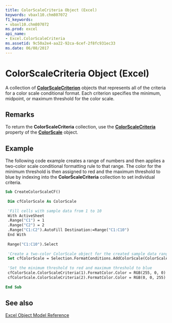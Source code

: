```yaml
---
title: ColorScaleCriteria Object (Excel)
keywords: vbaxl10.chm807072
f1_keywords:
- vbaxl10.chm807072
ms.prod: excel
api_name:
- Excel.ColorScaleCriteria
ms.assetid: 9c50a2e4-aa22-92ca-6cef-2f8fc931ec33
ms.date: 06/08/2017
---
```



# ColorScaleCriteria Object (Excel)

A collection of  **[ColorScaleCriterion](Excel.ColorScaleCriterion.md)** objects that represents all of the criteria for a color scale conditional format. Each criterion specifies the minimum, midpoint, or maximum threshold for the color scale.


## Remarks

To return the  **ColorScaleCriteria** collection, use the **[ColorScaleCriteria](Excel.ColorScale.ColorScaleCriteria.md)** property of the **[ColorScale](Excel.ColorScale.md)** object.


## Example

The following code example creates a range of numbers and then applies a two-color scale conditional formatting rule to that range. The color for the minimum threshold is then assigned to red and the maximum threshold to blue by indexing into the  **ColorScaleCriteria** collection to set individual criteria.


```vb
Sub CreateColorScaleCF() 
 
 Dim cfColorScale As ColorScale 
 
 'Fill cells with sample data from 1 to 10 
 With ActiveSheet 
 .Range("C1") = 1 
 .Range("C2") = 2 
 .Range("C1:C2").AutoFill Destination:=Range("C1:C10") 
 End With 
 
 Range("C1:C10").Select 
 
 'Create a two-color ColorScale object for the created sample data range 
 Set cfColorScale = Selection.FormatConditions.AddColorScale(ColorScaleType:=2) 
 
 'Set the minimum threshold to red and maximum threshold to blue 
 cfColorScale.ColorScaleCriteria(1).FormatColor.Color = RGB(255, 0, 0) 
 cfColorScale.ColorScaleCriteria(2).FormatColor.Color = RGB(0, 0, 255) 
 
End Sub
```


## See also


[Excel Object Model Reference](./overview/Excelobject-model.md)


